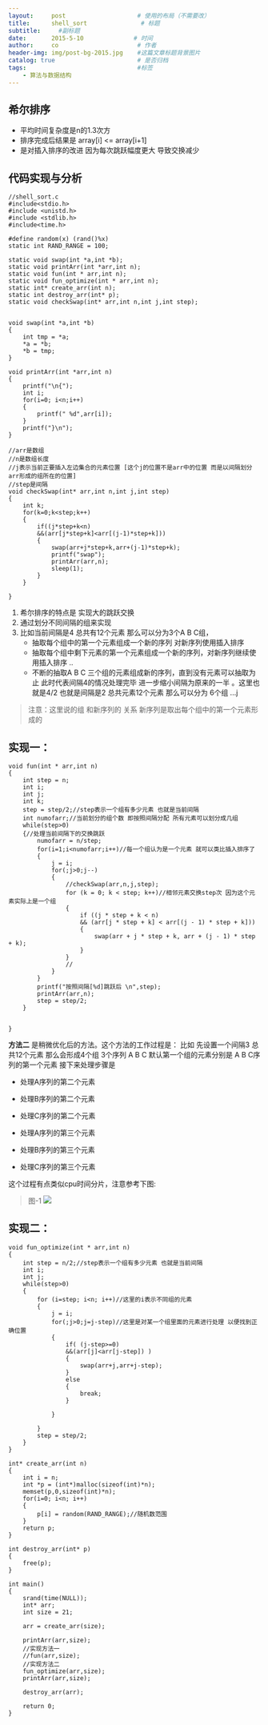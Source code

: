 ```yaml
---
layout:     post                    # 使用的布局（不需要改）
title:      shell_sort               # 标题 
subtitle:     #副标题
date:       2015-5-10              # 时间
author:     co                      # 作者
header-img: img/post-bg-2015.jpg    #这篇文章标题背景图片
catalog: true                       # 是否归档
tags:                               #标签
    - 算法与数据结构
---
```

## 希尔排序
- 平均时间复杂度是n的1.3次方 
- 排序完成后结果是 array[i] <= array[i+1]
- 是对插入排序的改进 因为每次跳跃幅度更大 导致交换减少


## 代码实现与分析

```
//shell_sort.c  
#include<stdio.h>
#include <unistd.h>
#include <stdlib.h>
#include<time.h>

#define random(x) (rand()%x)
static int RAND_RANGE = 100;

static void swap(int *a,int *b);
static void printArr(int *arr,int n);
static void fun(int * arr,int n);
static void fun_optimize(int * arr,int n);
static int* create_arr(int n);
static int destroy_arr(int* p);
static void checkSwap(int* arr,int n,int j,int step);


void swap(int *a,int *b)
{
    int tmp = *a;
    *a = *b;
    *b = tmp;
}

void printArr(int *arr,int n)
{
    printf("\n{");
    int i;
    for(i=0; i<n;i++)
    {
        printf(" %d",arr[i]);
    }
    printf("}\n");
}

//arr是数组
//n是数组长度
//j表示当前正要插入左边集合的元素位置 [这个j的位置不是arr中的位置 而是以间隔划分arr形成的组所在的位置]
//step是间隔
void checkSwap(int* arr,int n,int j,int step)
{
    int k;
    for(k=0;k<step;k++)
    {
        if((j*step+k<n)
        &&(arr[j*step+k]<arr[(j-1)*step+k]))
        {
            swap(arr+j*step+k,arr+(j-1)*step+k);
            printf("swap");
            printArr(arr,n);
            sleep(1);
        }
    }
   
}
```

1. 希尔排序的特点是 实现大的跳跃交换
2. 通过划分不同间隔的组来实现
3. 比如当前间隔是4 总共有12个元素 那么可以分为3个A B C组，
    - 抽取每个组中的第一个元素组成一个新的序列 对新序列使用插入排序
    - 抽取每个组中剩下元素的第一个元素组成一个新的序列，对新序列继续使用插入排序
    ..
    - 不断的抽取A B C 三个组的元素组成新的序列，直到没有元素可以抽取为止 此时代表间隔4的情况处理完毕 进一步缩小间隔为原来的一半 。这里也就是4/2 也就是间隔是2 总共元素12个元素 那么可以分为 6个组 ...j

> 注意：这里说的组 和新序列的 关系 新序列是取出每个组中的第一个元素形成的

## 实现一：

```
void fun(int * arr,int n)
{
    int step = n;
    int i;
    int j;
    int k;
    step = step/2;//step表示一个组有多少元素 也就是当前间隔
    int numofarr;//当前划分的组个数 即按照间隔分配 所有元素可以划分成几组
    while(step>0)
    {//处理当前间隔下的交换跳跃
        numofarr = n/step;
        for(i=1;i<numofarr;i++)//每一个组认为是一个元素 就可以类比插入排序了 
        {
            j = i;
            for(;j>0;j--)
            {
                //checkSwap(arr,n,j,step);
                for (k = 0; k < step; k++)//相邻元素交换step次 因为这个元素实际上是一个组
                {
                    if ((j * step + k < n) 
                    && (arr[j * step + k] < arr[(j - 1) * step + k]))
                    {
                        swap(arr + j * step + k, arr + (j - 1) * step + k);
                    }
                }
                //
            }
        }
        printf("按照间隔[%d]跳跃后 \n",step);
        printArr(arr,n);
        step = step/2;
    }
    

}
```

**方法二** 是稍微优化后的方法。这个方法的工作过程是：
比如 先设置一个间隔3 总共12个元素 那么会形成4个组 3个序列 A B C 默认第一个组的元素分别是 A B C序列的第一个元素
接下来处理步骤是

- 处理A序列的第二个元素
- 处理B序列的第二个元素
- 处理C序列的第二个元素

- 处理A序列的第三个元素
- 处理B序列的第三个元素
- 处理C序列的第三个元素 

这个过程有点类似cpu时间分片，注意参考下图:
> 图-1
![](https://gitee.com/whatplane/resource/raw/master/img/wx_20190212235035.png)
## 实现二：

```
void fun_optimize(int * arr,int n)
{
    int step = n/2;//step表示一个组有多少元素 也就是当前间隔
    int i;
    int j;
    while(step>0)
    {
        for (i=step; i<n; i++)//这里的i表示不同组的元素
        {
            j = i;
            for(;j>0;j=j-step)//这里是对某一个组里面的元素进行处理 以便找到正确位置
            { 
                if( (j-step>=0)
                &&(arr[j]<arr[j-step]) )
                {
                    swap(arr+j,arr+j-step);
                }
                else
                {
                    break;
                }

            }  
           
        }
        step = step/2;
    }
}

int* create_arr(int n)
{
    int i = n;
    int *p = (int*)malloc(sizeof(int)*n);
    memset(p,0,sizeof(int)*n);
    for(i=0; i<n; i++)
    {
        p[i] = random(RAND_RANGE);//随机数范围
    }
    return p;
}

int destroy_arr(int* p)
{
    free(p);
}

int main()  
{  
    srand(time(NULL));
    int* arr;
    int size = 21;
    
    arr = create_arr(size);
    
    printArr(arr,size);
	//实现方法一
    //fun(arr,size);
	//实现方法二
    fun_optimize(arr,size);
    printArr(arr,size);

    destroy_arr(arr);
 
    return 0;
} 
```




